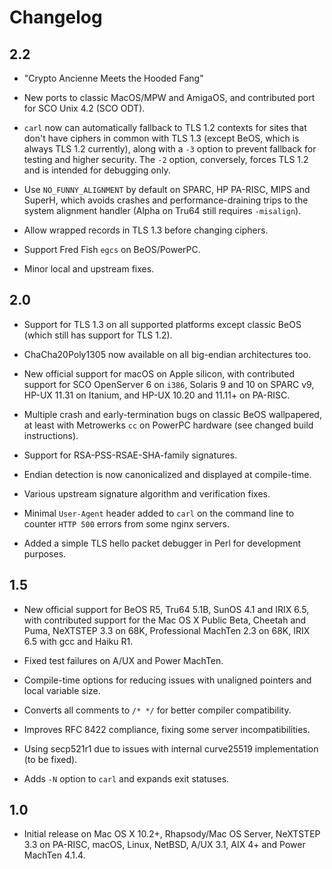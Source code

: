 # Changelog

## 2.2

- "Crypto Ancienne Meets the Hooded Fang"

- New ports to classic MacOS/MPW and AmigaOS, and contributed port for SCO Unix 4.2 (SCO ODT).

- `carl` now can automatically fallback to TLS 1.2 contexts for sites that don't have ciphers in common with TLS 1.3 (except BeOS, which is always TLS 1.2 currently), along with a `-3` option to prevent fallback for testing and higher security. The `-2` option, conversely, forces TLS 1.2 and is intended for debugging only.

- Use `NO_FUNNY_ALIGNMENT` by default on SPARC, HP PA-RISC, MIPS and SuperH, which avoids crashes and performance-draining trips to the system alignment handler (Alpha on Tru64 still requires `-misalign`).

- Allow wrapped records in TLS 1.3 before changing ciphers.

- Support Fred Fish `egcs` on BeOS/PowerPC.

- Minor local and upstream fixes.

## 2.0

- Support for TLS 1.3 on all supported platforms except classic BeOS
  (which still has support for TLS 1.2).

- ChaCha20Poly1305 now available on all big-endian architectures too.

- New official support for macOS on Apple silicon, with contributed support
  for SCO OpenServer 6 on `i386`, Solaris 9 and 10 on SPARC v9, HP-UX 11.31
  on Itanium, and HP-UX 10.20 and 11.11+ on PA-RISC.

- Multiple crash and early-termination bugs on classic BeOS wallpapered, at
  least with Metrowerks `cc` on PowerPC hardware (see changed build
  instructions).

- Support for RSA-PSS-RSAE-SHA-family signatures.

- Endian detection is now canonicalized and displayed at compile-time.

- Various upstream signature algorithm and verification fixes.

- Minimal `User-Agent` header added to `carl` on the command line to counter
  `HTTP 500` errors from some nginx servers.

- Added a simple TLS hello packet debugger in Perl for development purposes.

## 1.5

- New official support for BeOS R5, Tru64 5.1B, SunOS 4.1 and IRIX 6.5,
  with contributed support for the Mac OS X Public Beta, Cheetah and Puma,
  NeXTSTEP 3.3 on 68K, Professional MachTen 2.3 on 68K, IRIX 6.5 with gcc
  and Haiku R1.

- Fixed test failures on A/UX and Power MachTen.

- Compile-time options for reducing issues with unaligned pointers and
  local variable size.

- Converts all comments to `/* */` for better compiler compatibility.

- Improves RFC 8422 compliance, fixing some server incompatibilities.

- Using secp521r1 due to issues with internal curve25519 implementation
  (to be fixed).

- Adds `-N` option to `carl` and expands exit statuses.

## 1.0

- Initial release on Mac OS X 10.2+, Rhapsody/Mac OS Server, NeXTSTEP 3.3
  on PA-RISC, macOS, Linux, NetBSD, A/UX 3.1, AIX 4+ and Power MachTen 4.1.4.
